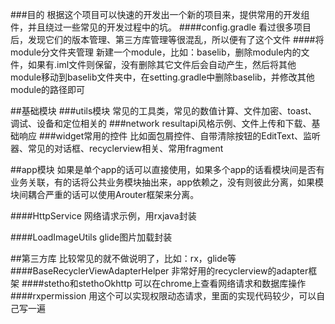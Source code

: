 ###目的
根据这个项目可以快速的开发出一个新的项目来，提供常用的开发组件，并且绕过一些常见的开发过程中的坑。
####config.gradle
看过很多项目后，发现它们的版本管理、第三方库管理等很混乱，所以便有了这个文件
####将module分文件夹管理
新建一个module，比如：baselib，删除module内的文件，如果有.iml文件则保留，没有删除其它文件后会自动产生，然后将其他module移动到baselib文件夹中，在setting.gradle中删除baselib，并修改其他module的路径即可

##基础模块
###utils模块
常见的工具类，常见的数值计算、文件加密、toast、调试、设备和定位相关的
###network
resultapi风格示例、文件上传和下载、基础响应
###widget常用的控件
比如面包屑控件、自带清除按钮的EditText、监听器、常见的对话框、recyclerview相关、常用fragment

##app模块
如果是单个app的话可以直接使用，如果多个app的话看模块间是否有业务关联，有的话将公共业务模块抽出来，app依赖之，没有则彼此分离，如果模块间耦合严重的话可以使用Arouter框架来分离。


####HttpService
网络请求示例，用rxjava封装

####LoadImageUtils
glide图片加载封装

##第三方库
比较常见的就不做说明了，比如：rx，glide等
####BaseRecyclerViewAdapterHelper
非常好用的recyclerview的adapter框架
####stetho和stethoOkhttp
可以在chrome上查看网络请求和数据库操作
####rxpermission
用这个可以实现权限动态请求，里面的实现代码较少，可以自己写一遍